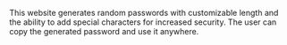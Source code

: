This website generates random passwords with customizable length and the ability to add special characters for increased security. The user can copy the generated password and use it anywhere.
